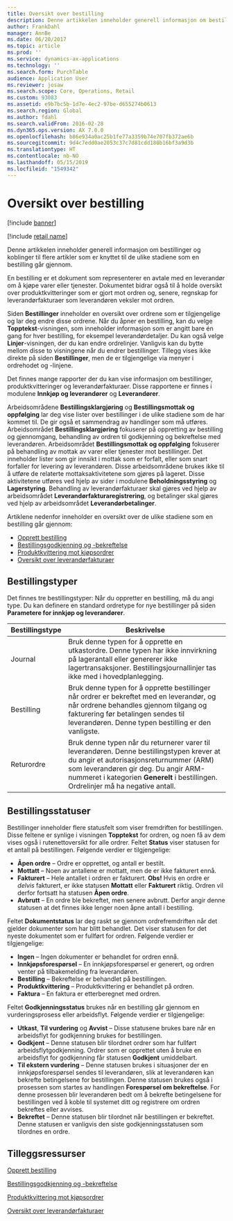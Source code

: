 ```yaml
---
title: Oversikt over bestilling
description: Denne artikkelen inneholder generell informasjon om bestillinger og koblinger til flere artikler som er knyttet til de ulike stadiene som en bestilling går gjennom.
author: FrankDahl
manager: AnnBe
ms.date: 06/20/2017
ms.topic: article
ms.prod: ''
ms.service: dynamics-ax-applications
ms.technology: ''
ms.search.form: PurchTable
audience: Application User
ms.reviewer: josaw
ms.search.scope: Core, Operations, Retail
ms.custom: 93083
ms.assetid: e9b7bc5b-1d7e-4ec2-97be-d655274b0613
ms.search.region: Global
ms.author: fdahl
ms.search.validFrom: 2016-02-28
ms.dyn365.ops.version: AX 7.0.0
ms.openlocfilehash: b86e934a0ac25b1fe77a3359b74e707fb372ae6b
ms.sourcegitcommit: 9d4c7edd0ae2053c37c7d81cdd180b16bf3a9d3b
ms.translationtype: HT
ms.contentlocale: nb-NO
ms.lasthandoff: 05/15/2019
ms.locfileid: "1549342"
---
```

# <a name="purchase-order-overview"></a>Oversikt over bestilling

[!include [banner](../includes/banner.md)]

[!include [retail name](../includes/retail-name.md)]

Denne artikkelen inneholder generell informasjon om bestillinger og koblinger til flere artikler som er knyttet til de ulike stadiene som en bestilling går gjennom.

En bestilling er et dokument som representerer en avtale med en leverandør om å kjøpe varer eller tjenester. Dokumentet bidrar også til å holde oversikt over produktkvitteringer som er gjort mot ordren og, senere, regnskap for leverandørfakturaer som leverandøren veksler mot ordren.  

Siden **Bestillinger** inneholder en oversikt over ordrene som er tilgjengelige og lar deg endre disse ordrene. Når du åpner en bestilling, kan du velge **Topptekst**-visningen, som inneholder informasjon som er angitt bare én gang for hver bestilling, for eksempel leverandørdetaljer. Du kan også velge **Linjer**-visningen, der du kan endre ordrelinjer. Vanligvis kan du bytte mellom disse to visningene når du endrer bestillinger. Tillegg vises ikke direkte på siden **Bestillinger**, men de er tilgjengelige via menyer i ordrehodet og -linjene.  

Det finnes mange rapporter der du kan vise informasjon om bestillinger, produktkvitteringer og leverandørfakturaer. Disse rapportene er finnes i modulene **Innkjøp og leverandører** og **Leverandører**.  

Arbeidsområdene **Bestillingsklargjøring** og **Bestillingsmottak og oppfølging** lar deg vise lister over bestillinger i de ulike stadiene som de har kommet til. De gir også et sammendrag av handlinger som må utføres. Arbeidsområdet **Bestillingsklargjøring** fokuserer på oppretting av bestilling og gjennomgang, behandling av ordren til godkjenning og bekreftelse med leverandøren. Arbeidsområdet **Bestillingsmottak og oppfølging** fokuserer på behandling av mottak av varer eller tjenester mot bestillinger. Det inneholder lister som gir innsikt i mottak som er forfalt, eller som snart forfaller for levering av leverandøren. Disse arbeidsområdene brukes ikke til å utføre de relaterte mottaksaktivitetene som gjøres på lageret. Disse aktivitetene utføres ved hjelp av sider i modulene **Beholdningsstyring** og **Lagerstyring**. Behandling av leverandørfakturaer skal gjøres ved hjelp av arbeidsområdet **Leverandørfakturaregistrering**, og betalinger skal gjøres ved hjelp av arbeidsområdet **Leverandørbetalinger**.  

Artiklene nedenfor inneholder en oversikt over de ulike stadiene som en bestilling går gjennom:

-   [Opprett bestilling](purchase-order-creation.md)
-   [Bestillingsgodkjenning og -bekreftelse](purchase-order-approval-confirmation.md)
-   [Produktkvittering mot kjøpsordrer](product-receipt-against-purchase-orders.md)
-   [Oversikt over leverandørfakturaer](../../financials/accounts-payable/vendor-invoices-overview.md)

## <a name="types-of-purchase-orders"></a>Bestillingstyper
Det finnes tre bestillingstyper: Når du oppretter en bestilling, må du angi type. Du kan definere en standard ordretype for nye bestillinger på siden **Parametere for innkjøp og leverandører**.

| Bestillingstype        | Beskrivelse                                                                                                                                                                                                                                                                           |
|----------------|---------------------------------------------------------------------------------------------------------------------------------------------------------------------------------------------------------------------------------------------------------------------------------------|
| Journal        | Bruk denne typen for å opprette en utkastordre. Denne typen har ikke innvirkning på lagerantall eller genererer ikke lagertransaksjoner. Bestillingsjournallinjer tas ikke med i hovedplanlegging.                                                                                                       |
| Bestilling | Bruk denne typen for å opprette bestillinger når ordrer er bekreftet med en leverandør, og når ordrene behandles gjennom tilgang og fakturering før betalingen sendes til leverandøren. Denne typen bestilling er den vanligste.                                                                          |
| Returordre | Bruk denne typen når du returnerer varer til leverandøren. Denne bestillingstypen krever at du angir et autorisasjonsreturnummer (ARM) som leverandøren gir deg. Du angir ARM-nummeret i kategorien **Generelt** i bestillingen. Ordrelinjer må ha negative antall. |

## <a name="purchase-order-statuses"></a>Bestillingsstatuser
Bestillinger inneholder flere statusfelt som viser fremdriften for bestillingen. Disse feltene er synlige i visningen **Topptekst** for ordren, og noen få av dem vises også i rutenettoversikt for alle ordrer. Feltet **Status** viser statusen for et antall på bestillingen. Følgende verdier er tilgjengelige:

-   **Åpen ordre** – Ordre er opprettet, og antall er bestilt.
-   **Mottatt** – Noen av antallene er mottatt, men de er ikke fakturert ennå.
-   **Fakturert** – Hele antallet i ordren er fakturert. **Obs!** Hvis en ordre er *delvis* fakturert, er ikke statusen **Mottatt** eller **Fakturert** riktig. Ordren vil derfor fortsatt ha statusen **Åpen ordre**.
-   **Avbrutt** – En ordre ble bekreftet, men senere avbrutt. Derfor angir denne statusen at det finnes ikke lenger noen åpne antall i bestilling.

Feltet **Dokumentstatus** lar deg raskt se gjennom ordrefremdriften når det gjelder dokumenter som har blitt behandlet. Det viser statusen for det nyeste dokumentet som er fullført for ordren. Følgende verdier er tilgjengelige:

-   **Ingen** – Ingen dokumenter er behandlet for ordren ennå.
-   **Innkjøpsforespørsel** – En innkjøpsforespørsel er generert, og ordren venter på tilbakemelding fra leverandøren.
-   **Bestilling** – Bekreftelse er behandlet på bestillingen.
-   **Produktkvittering** – Produktkvittering er behandlet på ordren.
-   **Faktura** – En faktura er etterberegnet med ordren.

Feltet **Godkjenningsstatus** brukes når en bestilling går gjennom en vurderingsprosess eller arbeidsflyt. Følgende verdier er tilgjengelige:

-   **Utkast**, **Til vurdering** og **Avvist** – Disse statusene brukes bare når en arbeidsflyt for godkjenning brukes for bestillingen.
-   **Godkjent** – Denne statusen blir tilordnet ordrer som har fullført arbeidsflytgodkjenning. Ordrer som er opprettet uten å bruke en arbeidsflyt for godkjenning får statusen **Godkjent** umiddelbart.
-   **Til ekstern vurdering** – Denne statusen brukes i situasjoner der en innkjøpsforespørsel sendes til leverandøren, slik at leverandøren kan bekrefte betingelsene for bestillingen. Denne statusen brukes også i prosessen som startes av handlingen **Forespørsel om bekreftelse**. For denne prosessen blir leverandøren bedt om å bekrefte betingelsene for bestillingen ved å koble til systemet ditt og registrere om ordren bekreftes eller avvises.
-   **Bekreftet** – Denne statusen blir tilordnet når bestillingen er bekreftet. Denne statusen er vanligvis den siste godkjenningsstatusen som tilordnes en ordre.


<a name="additional-resources"></a>Tilleggsressurser
--------

[Opprett bestilling](purchase-order-creation.md)

[Bestillingsgodkjenning og -bekreftelse](purchase-order-approval-confirmation.md)

[Produktkvittering mot kjøpsordrer](product-receipt-against-purchase-orders.md)

[Oversikt over leverandørfakturaer](../../financials/accounts-payable/vendor-invoices-overview.md)



